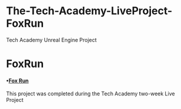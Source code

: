 # The-Tech-Academy-LiveProject-FoxRun
Tech Academy Unreal Engine Project


<h1>FoxRun</h1>

<h4>&bull;<a href=https://github.com/PsChris825/The-Tech-Academy-LiveProject-FoxRun/tree/main/FoxRun>Fox Run</a></h4>

<p>This project was completed during the Tech Academy two-week Live Project</p>




